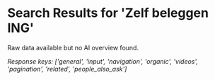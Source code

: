 # Search Results for 'Zelf beleggen ING'

Raw data available but no AI overview found.

*Response keys: ['general', 'input', 'navigation', 'organic', 'videos', 'pagination', 'related', 'people_also_ask']*